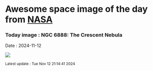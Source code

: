 
# Awesome space image of the day from [NASA](https://api.nasa.gov/)

### Today image : NGC 6888: The Crescent Nebula
Date : 2024-11-12

![](https://apod.nasa.gov/apod/image/2411/Ngc6888Hoo_Aro_960.jpg)

<small>Latest update : Tue Nov 12 21:14:41 2024</small>
        